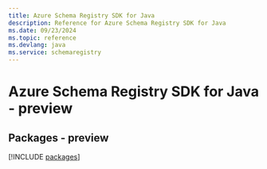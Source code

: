 ```yaml
---
title: Azure Schema Registry SDK for Java
description: Reference for Azure Schema Registry SDK for Java
ms.date: 09/23/2024
ms.topic: reference
ms.devlang: java
ms.service: schemaregistry
---
```

# Azure Schema Registry SDK for Java - preview
## Packages - preview
[!INCLUDE [packages](schema-registry-index.md)]